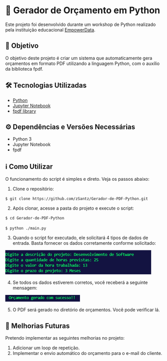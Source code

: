 # 📄 Gerador de Orçamento em Python
Este projeto foi desenvolvido durante um workshop de Python realizado pela instituição educacional [EmpowerData](https://www.empowerdata.com.br/).

## 🎯 Objetivo
O objetivo deste projeto é criar um sistema que automaticamente gera orçamentos em formato PDF utilizando a linguagem Python, com o auxílio da biblioteca fpdf.

## 🛠️ Tecnologias Utilizadas
- [Python](https://www.python.org)
- [Jupyter Notebook](https://www.jupyter.org)
- [fpdf library](https://pyfpdf.readthedocs.io) 

## ⚙️ Dependências e Versões Necessárias
- Python 3
- Jupyter Notebook
- fpdf 

## ℹ️ Como Utilizar
O funcionamento do script é simples e direto. Veja os passos abaixo:

1. Clone o repositório:

```shell
$ git clone https://github.com/zSantz/Gerador-de-PDF-Python.git
```

2. Após clonar, acesse a pasta do projeto e execute o script:

```shell
$ cd Gerador-de-PDF-Python

$ python ./main.py
```

3. Quando o script for executado, ele solicitará 4 tipos de dados de entrada. Basta fornecer os dados corretamente conforme solicitado:

![alt text](docs/image.png)

4. Se todos os dados estiverem corretos, você receberá a seguinte mensagem:

![alt text](docs/image1.png)

5. O PDF será gerado no diretório de orçamentos. Você pode verificar lá.

## 🚀 Melhorias Futuras
Pretendo implementar as seguintes melhorias no projeto:
1. Adicionar um loop de repetição.
2. Implementar o envio automático do orçamento para o e-mail do cliente.